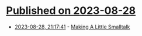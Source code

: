 # [Published on 2023-08-28](index.md)

* [2023-08-28, 21:17:41](https://lobste.rs/s/bv7rkm/making_little_smalltalk) - [Making A Little Smalltalk](https://hackaday.com/2020/12/20/making-a-little-smalltalk/)
